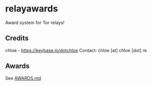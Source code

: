 # relayawards

Award system for Tor relays! 

## Credits
chloe - https://keybase.io/dotchloe
Contact: chloe [at] chloe [dot] re

## Awards

See [AWARDS.md](AWARDS.md)
